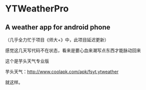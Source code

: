 # YTWeatherPro
A weather app for android phone
---
（几乎全力忙于项目《师大+》中，此项目延迟更新）

感觉这几天写代码不在状态，看来是要心血来潮写点东西才能脉动回来

这个是芋头天气专业版

芋头天气：http://www.coolapk.com/apk/fsyt.ytweather

就这样。



